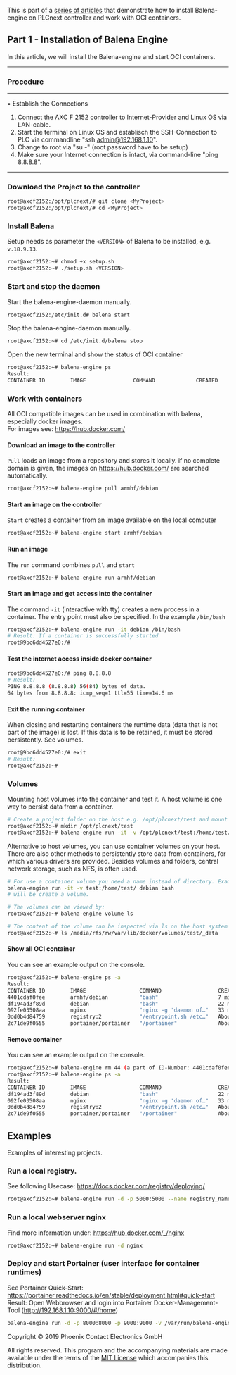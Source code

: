 This is part of a [series of articles](https://github.com/PLCnext/docker_gettingstarted) that demonstrate how to install Balena-engine on PLCnext controller and work with OCI containers.

## Part 1 - Installation of Balena Engine

In this article, we will install the Balena-engine and start OCI containers. 

---

### Procedure

---
•	Establish the Connections
1.	Connect the AXC F 2152 controller to Internet-Provider and Linux OS via LAN-cable.
2.	Start the terminal on Linux OS and establisch the SSH-Connection to PLC via commandline "ssh admin@192.168.1.10".
3.  Change to root via "su -" (root password have to be setup)
7.	Make sure your Internet connection is intact, via command-line "ping 8.8.8.8".

---

### Download the Project to the controller

```bash
root@axcf2152:/opt/plcnext/# git clone <MyProject>
root@axcf2152:/opt/plcnext/# cd <MyProject>
```

### Install Balena

Setup needs as parameter the `<VERSION>` of Balena to be installed, e.g. `v.18.9.13`.

```bash
root@axcf2152:~# chmod +x setup.sh
root@axcf2152:~# ./setup.sh <VERSION>
```

### Start and stop the daemon

Start the balena-engine-daemon manually.

```bash
root@axcf2152:/etc/init.d# balena start
```
Stop the balena-engine-daemon manually.

```bash
root@axcf2152:~# cd /etc/init.d/balena stop
```

Open the new terminal and show the status of OCI container

```bash
root@axcf2152:~# balena-engine ps
Result: 
CONTAINER ID        IMAGE               COMMAND             CREATED             STATUS              PORTS               NAMES
```

### Work with containers

All OCI compatible images can be used in combination with balena, especially docker images.  
For images see: https://hub.docker.com/

#### Download an image to the controller

`Pull` loads an image from a repository and stores it locally. if no complete domain is given, the images on https://hub.docker.com/ are searched automatically. 

```bash
root@axcf2152:~# balena-engine pull armhf/debian 
```

#### Start an image on the controller

`Start` creates a container from an image available on the local computer

```bash
root@axcf2152:~# balena-engine start armhf/debian 
```

#### Run an image

The `run` command combines `pull` and `start`

```bash
root@axcf2152:~# balena-engine run armhf/debian
```

#### Start an image and get access into the container

The command `-it` (interactive with tty) creates a new process in a container. The entry point must also be specified. In the example `/bin/bash`

```bash
root@axcf2152:~# balena-engine run -it debian /bin/bash
# Result: If a container is successfully started
root@9bc6dd4527e0:/# 
```

#### Test the internet access inside docker container

```bash
root@9bc6dd4527e0:/# ping 8.8.8.8
# Result:
PING 8.8.8.8 (8.8.8.8) 56(84) bytes of data.
64 bytes from 8.8.8.8: icmp_seq=1 ttl=55 time=14.6 ms
```

#### Exit the running container

When closing and restarting containers the runtime data (data that is not part of the image) is lost. If this data is to be retained, it must be stored persistently. See volumes. 

```bash
root@9bc6dd4527e0:/# exit
# Result:
root@axcf2152:~# 
```

### Volumes

Mounting host volumes into the container and test it. A host volume is one way to persist data from a container.

```bash
# Create a project folder on the host e.g. /opt/plcnext/test and mount it in the container as /home/test/
root@axcf2152:~# mkdir /opt/plcnext/test
root@axcf2152:~# balena-engine run -it -v /opt/plcnext/test:/home/test/ debian bash
```

Alternative to host volumes, you can use container volumes on your host.
There are also other methods to persistently store data from containers, for which various drivers are provided. Besides volumes and folders, central network storage, such as NFS, is often used. 

```bash
# For use a container volume you need a name instead of directory. Example:
balena-engine run -it -v test:/home/test/ debian bash
# will be create a volume.

# The volumes can be viewed by:
root@axcf2152:~# balena-engine volume ls

# The content of the volume can be inspected via ls on the host system
root@axcf2152:~# ls /media/rfs/rw/var/lib/docker/volumes/test/_data
```

#### Show all OCI container

You can see an example output on the console.

```bash
root@axcf2152:~# balena-engine ps -a
Result:
CONTAINER ID        IMAGE                 COMMAND                  CREATED             STATUS                       PORTS                                            NAMES
4401cdaf0fee        armhf/debian          "bash"                   7 minutes ago       Exited (130) 8 seconds ago                                                    cranky_mayer
df194ad3f89d        debian                "bash"                   22 minutes ago      Exited (0) 21 minutes ago                                                     agitated_austin
092fe03508aa        nginx                 "nginx -g 'daemon of…"   33 minutes ago      Exited (0) 31 minutes ago                                                     magical_antonelli
0dd0b4d84759        registry:2            "/entrypoint.sh /etc…"   About an hour ago   Up About an hour             5000/tcp, 0.0.0.0:5000->5000/tcp                 registry_name
2c71de9f0555        portainer/portainer   "/portainer"             About an hour ago   Up About an hour             0.0.0.0:18000->8000/tcp, 0.0.0.0:19000->9000/tcp frosty_mclean
```

#### Remove container

You can see an example output on the console.

```bash
root@axcf2152:~# balena-engine rm 44 (a part of ID-Number: 4401cdaf0fee)
root@axcf2152:~# balena-engine ps -a
Result:
CONTAINER ID        IMAGE                 COMMAND                  CREATED             STATUS                       PORTS                                            NAMES
df194ad3f89d        debian                "bash"                   22 minutes ago      Exited (0) 21 minutes ago                                                     agitated_austin
092fe03508aa        nginx                 "nginx -g 'daemon of…"   33 minutes ago      Exited (0) 31 minutes ago                                                     magical_antonelli
0dd0b4d84759        registry:2            "/entrypoint.sh /etc…"   About an hour ago   Up About an hour             5000/tcp, 0.0.0.0:5000->5000/tcp                 registry_name
2c71de9f0555        portainer/portainer   "/portainer"             About an hour ago   Up About an hour             0.0.0.0:18000->8000/tcp, 0.0.0.0:19000->9000/tcp frosty_mclean
```

## Examples

Examples of interesting projects.

### Run a local registry.

See following Usecase: https://docs.docker.com/registry/deploying/

```bash
root@axcf2152:~# balena-engine run -d -p 5000:5000 --name registry_name registry:2
```

### Run a local webserver nginx

Find more information under: https://hub.docker.com/_/nginx

```bash
root@axcf2152:~# balena-engine run -d nginx
```

### Deploy and start Portainer (user interface for container runtimes)

See Portainer Quick-Start: https://portainer.readthedocs.io/en/stable/deployment.html#quick-start  
Result: Open Webbrowser and login into Portainer Docker-Management-Tool (http://192.168.1.10:9000/#/home)

```bash
balena-engine run -d -p 8000:8000 -p 9000:9000 -v /var/run/balena-engine.sock:/var/run/balena-engine.sock -v portainer_data_name:/data portainer/portainer
```





Copyright © 2019 Phoenix Contact Electronics GmbH

All rights reserved. This program and the accompanying materials are made available under the terms of the [MIT License](http://opensource.org/licenses/MIT) which accompanies this distribution.
